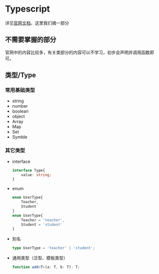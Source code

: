 # Typescript

详见[官网文档](https://www.typescriptlang.org/docs/)，这里我们摘一部分

## 不需要掌握的部分

官网中的内容比较多，有关类部分的内容可以不学习，初步会声明并调用函数即可。

## 类型/Type

### 常用基础类型

- string
- number
- boolean
- object
- Array
- Map
- Set
- Symble

### 其它类型

- interface

	```ts
	interface Type{
		value: string;
	}
	```

- enum

	```ts
	enum UserType{
		Teacher,
		Student
	}
	enum UserType{
		Teacher = 'teacher',
		Student = 'student'
	}
	```

- 别名

	```ts
	type UserType = 'teacher' | 'student';
	```

- 通用类型（泛型、模板类型）

	```ts
	function add<T>(a: T, b: T): T;
	```
